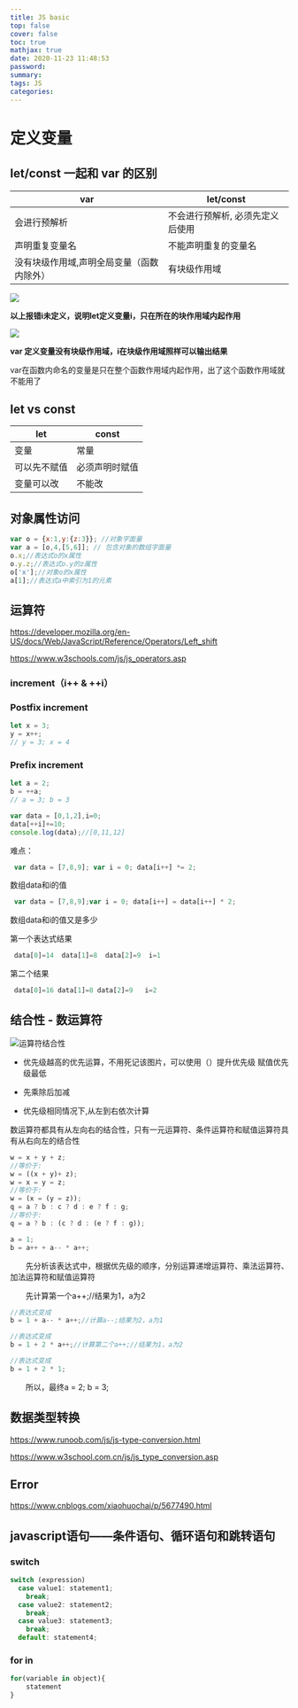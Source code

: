 ```yaml
---
title: JS basic
top: false
cover: false
toc: true
mathjax: true
date: 2020-11-23 11:48:53
password:
summary:
tags: JS
categories:
---
```


# 定义变量

## let/const 一起和 var 的区别

| var                                       | let/const                        |
| ----------------------------------------- | -------------------------------- |
| 会进行预解析                              | 不会进行预解析, 必须先定义后使用 |
| 声明重复变量名                            | 不能声明重复的变量名             |
| 没有块级作用域,声明全局变量（函数内除外） | 有块级作用域                     |

![](JS-basic/1606354411609.png)



**以上报错i未定义，说明let定义变量i，只在所在的块作用域内起作用**

![](JS-basic/1606354454983.png)

**var 定义变量没有块级作用域，i在块级作用域照样可以输出结果**

var在函数内命名的变量是只在整个函数作用域内起作用，出了这个函数作用域就不能用了

## let vs const

| let          | const          |
| ------------ | -------------- |
| 变量         | 常量           |
| 可以先不赋值 | 必须声明时赋值 |
| 变量可以改   | 不能改         |



## 对象属性访问

```js
var o = {x:1,y:{z:3}}; //对象字面量
var a = [o,4,[5,6]]; // 包含对象的数组字面量
o.x;//表达式o的x属性
o.y.z;//表达式o.y的z属性
o['x'];//对象o的x属性
a[1];//表达式a中索引为1的元素
```

## 运算符

  https://developer.mozilla.org/en-US/docs/Web/JavaScript/Reference/Operators/Left_shift

https://www.w3schools.com/js/js_operators.asp

###  increment（i++ & ++i）

### Postfix increment

```js
let x = 3;
y = x++;
// y = 3; x = 4
```

### Prefix increment

```js
let a = 2;
b = ++a;
// a = 3; b = 3
```

```js
var data = [0,1,2],i=0;
data[++i]+=10;
console.log(data);//[0,11,12]
```

难点：

```js
 var data = [7,8,9]; var i = 0; data[i++] *= 2;
```

数组data和i的值

```js
 var data = [7,8,9];var i = 0; data[i++] = data[i++] * 2; 
```

数组data和i的值又是多少

第一个表达式结果

```js
 data[0]=14  data[1]=8  data[2]=9  i=1
```

第二个结果

```js
 data[0]=16 data[1]=8 data[2]=9   i=2
```



## 结合性 - 数运算符



![运算符结合性](JS-basic/1606353255160.png)


- 优先级越高的优先运算，不用死记该图片，可以使用（）提升优先级 
  赋值优先级最低

- 先乘除后加减

- 优先级相同情况下,从左到右依次计算

数运算符都具有从左向右的结合性，只有一元运算符、条件运算符和赋值运算符具有从右向左的结合性

```js
w = x + y + z;
//等价于:
w = ((x + y)+ z);
w = x = y = z;
//等价于:
w = (x = (y = z));
q = a ? b : c ? d : e ? f : g;
//等价于:
q = a ? b : (c ? d : (e ? f : g));    
```

```js
a = 1;
b = a++ + a-- * a++;
```

　　先分析该表达式中，根据优先级的顺序，分别运算递增运算符、乘法运算符、加法运算符和赋值运算符

　　先计算第一个a++;//结果为1，a为2

```js
//表达式变成
b = 1 + a-- * a++;//计算a--;结果为2，a为1
```

```js
//表达式变成
b = 1 + 2 * a++;//计算第二个a++;//结果为1，a为2
```

```js
//表达式变成
b = 1 + 2 * 1;
```

　　所以，最终a = 2; b = 3;

##  数据类型转换

https://www.runoob.com/js/js-type-conversion.html

https://www.w3school.com.cn/js/js_type_conversion.asp

## Error

https://www.cnblogs.com/xiaohuochai/p/5677490.html

## javascript语句——条件语句、循环语句和跳转语句

### switch

```js
switch (expression)
  case value1: statement1;
    break;
  case value2: statement2;
    break;
  case value3: statement3;
    break;
  default: statement4;
```

### for in

```js
for(variable in object){
    statement
}
```

